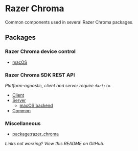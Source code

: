 # Razer Chroma
Common components used in several Razer Chroma packages.

## Packages
### Razer Chroma device control
- [macOS](../razer_chroma_macos)
### Razer Chroma SDK REST API
_Platform-agnostic, client and server require `dart:io`_.
- [Client](../razer_chroma_rest_client)
- [Server](../razer_chroma_rest_server)
  - [macOS backend](../razer_chroma_rest_server_macos)
- [Common](../razer_chroma_rest_core)
### Miscellaneous
- [package:razer_chroma](.)

_Links not working? View this README on GitHub._
